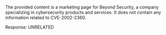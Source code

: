 The provided content is a marketing page for Beyond Security, a company specializing in cybersecurity products and services. It does not contain any information related to CVE-2002-2360.

Response: UNRELATED